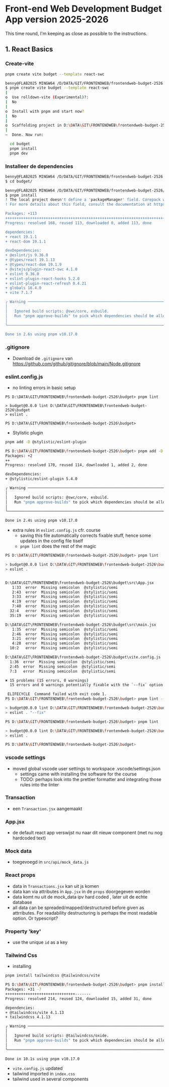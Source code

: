 # Front-end Web Development Budget App version 2025-2026

This time round, I'm keeping as close as possible to the instructions.

## 1. React Basics

### Create-vite

```bash
pnpm create vite budget --template react-swc
```

```bash
benny@FLAB2025 MINGW64 /D/DATA/GIT/FRONTENDWEB/frontendweb-budget-2526 (main)
$ pnpm create vite budget --template react-swc
|
o  Use rolldown-vite (Experimental)?:
|  No
|
o  Install with pnpm and start now?
|  No
|
o  Scaffolding project in D:\DATA\GIT\FRONTENDWEB\frontendweb-budget-2526\budget...
|
—  Done. Now run:

  cd budget
  pnpm install
  pnpm dev
```

### Installeer de dependencies

```bash
benny@FLAB2025 MINGW64 /D/DATA/GIT/FRONTENDWEB/frontendweb-budget-2526 (main)
$ cd budget/

benny@FLAB2025 MINGW64 /D/DATA/GIT/FRONTENDWEB/frontendweb-budget-2526/budget (main)
$ pnpm install
! The local project doesn't define a 'packageManager' field. Corepack will now add one referencing pnpm@10.17.0+sha512.fce8a3dd29a4ed2ec566fb53efbb04d8c44a0f05bc6f24a73046910fb9c3ce7afa35a0980500668fa3573345bd644644fa98338fa168235c80f4aa17aa17fbef.
! For more details about this field, consult the documentation at https://nodejs.org/api/packages.html#packagemanager

Packages: +113
+++++++++++++++++++++++++++++++++++++++++++++++++++++++++++++++++++++++++++++++++++++++++++++++++++++++++++++++++
Progress: resolved 168, reused 113, downloaded 0, added 113, done

dependencies:
+ react 19.1.1
+ react-dom 19.1.1

devDependencies:
+ @eslint/js 9.36.0
+ @types/react 19.1.13
+ @types/react-dom 19.1.9
+ @vitejs/plugin-react-swc 4.1.0
+ eslint 9.36.0
+ eslint-plugin-react-hooks 5.2.0
+ eslint-plugin-react-refresh 0.4.21
+ globals 16.4.0
+ vite 7.1.7

╭ Warning ───────────────────────────────────────────────────────────────────────────────────╮
│                                                                                            │
│   Ignored build scripts: @swc/core, esbuild.                                               │
│   Run "pnpm approve-builds" to pick which dependencies should be allowed to run scripts.   │
│                                                                                            │
╰────────────────────────────────────────────────────────────────────────────────────────────╯

Done in 2.6s using pnpm v10.17.0
```

### .gitignore

- Download de `.gitignore` van <https://github.com/github/gitignore/blob/main/Node.gitignore>

### eslint.config.js

- no linting errors in basic setup

```PS
PS D:\DATA\GIT\FRONTENDWEB\frontendweb-budget-2526\budget> pnpm lint

> budget@0.0.0 lint D:\DATA\GIT\FRONTENDWEB\frontendweb-budget-2526\budget
> eslint .

PS D:\DATA\GIT\FRONTENDWEB\frontendweb-budget-2526\budget>
```

- Stylistic plugin

```bash
pnpm add -D @stylistic/eslint-plugin
```

```bash
PS D:\DATA\GIT\FRONTENDWEB\frontendweb-budget-2526\budget> pnpm add -D @stylistic/eslint-plugin
Packages: +2
++
Progress: resolved 170, reused 114, downloaded 1, added 2, done

devDependencies:
+ @stylistic/eslint-plugin 5.4.0

╭ Warning ───────────────────────────────────────────────────────────────────────────────────╮
│                                                                                            │
│   Ignored build scripts: @swc/core, esbuild.                                               │
│   Run "pnpm approve-builds" to pick which dependencies should be allowed to run scripts.   │
│                                                                                            │
╰────────────────────────────────────────────────────────────────────────────────────────────╯

Done in 2.4s using pnpm v10.17.0
```

- extra rules in `eslint.config.js` cfr. course
  - saving this file automatically corrects fixable stuff, hence some updates in the config file tiself
  - `pnpm lint` does the rest of the magic

```bash
PS D:\DATA\GIT\FRONTENDWEB\frontendweb-budget-2526\budget> pnpm lint

> budget@0.0.0 lint D:\DATA\GIT\FRONTENDWEB\frontendweb-budget-2526\budget
> eslint .


D:\DATA\GIT\FRONTENDWEB\frontendweb-budget-2526\budget\src\App.jsx
   1:33  error  Missing semicolon  @stylistic/semi
   2:43  error  Missing semicolon  @stylistic/semi
   3:33  error  Missing semicolon  @stylistic/semi
   4:19  error  Missing semicolon  @stylistic/semi
   7:40  error  Missing semicolon  @stylistic/semi
  32:4   error  Missing semicolon  @stylistic/semi
  35:19  error  Missing semicolon  @stylistic/semi

D:\DATA\GIT\FRONTENDWEB\frontendweb-budget-2526\budget\src\main.jsx
   1:35  error  Missing semicolon  @stylistic/semi
   2:46  error  Missing semicolon  @stylistic/semi
   3:21  error  Missing semicolon  @stylistic/semi
   4:28  error  Missing semicolon  @stylistic/semi
  10:2   error  Missing semicolon  @stylistic/semi

D:\DATA\GIT\FRONTENDWEB\frontendweb-budget-2526\budget\vite.config.js
  1:36  error  Missing semicolon  @stylistic/semi
  2:45  error  Missing semicolon  @stylistic/semi
  7:3   error  Missing semicolon  @stylistic/semi

✖ 15 problems (15 errors, 0 warnings)
  15 errors and 0 warnings potentially fixable with the `--fix` option.

 ELIFECYCLE  Command failed with exit code 1.
PS D:\DATA\GIT\FRONTENDWEB\frontendweb-budget-2526\budget> pnpm lint --fix

> budget@0.0.0 lint D:\DATA\GIT\FRONTENDWEB\frontendweb-budget-2526\budget
> eslint . "--fix"

PS D:\DATA\GIT\FRONTENDWEB\frontendweb-budget-2526\budget> pnpm lint

> budget@0.0.0 lint D:\DATA\GIT\FRONTENDWEB\frontendweb-budget-2526\budget
> eslint .

PS D:\DATA\GIT\FRONTENDWEB\frontendweb-budget-2526\budget>
```

### vscode settings

- moved global vscode user settings to workspace .vscode/settings.json
  - settings came with installing the software for the course
  - TODO: perhaps look into the prettier formatter and integrating those rules into the linter

### Transaction

- een `Transaction.jsx` aangemaakt

### App.jsx

- de default react app verswijst nu naar dit nieuw component (met nu nog hardcoded text)

### Mock data

- toegevoegd in `src/api/mock_data.js`

### React props

- data in `Transactions.jsx` kan uit js komen
- data kan via attributes in `App.jsx` in de `props` doorgegeven worden
- data komt nu uit de mock_data ipv hard coded , later uit de echte database
- all data can be spreaded/mapped/destructured before given as attrributes. For readability destructuring is perhaps the most readable option. Or typescript?

### Property 'key'

- use the unique `id` as a key

### Tailwind Css

- installing

```bash
pnpm install tailwindcss @tailwindcss/vite
```

```bash
PS D:\DATA\GIT\FRONTENDWEB\frontendweb-budget-2526\budget> pnpm install tailwindcss @tailwindcss/vite
Packages: +31 -7
+++++++++++++++++++++++++++++++-------
Progress: resolved 214, reused 124, downloaded 15, added 31, done

dependencies:
+ @tailwindcss/vite 4.1.13
+ tailwindcss 4.1.13

╭ Warning ───────────────────────────────────────────────────────────────────────────────────╮
│                                                                                            │
│   Ignored build scripts: @tailwindcss/oxide.                                               │
│   Run "pnpm approve-builds" to pick which dependencies should be allowed to run scripts.   │
│                                                                                            │
╰────────────────────────────────────────────────────────────────────────────────────────────╯

Done in 10.1s using pnpm v10.17.0
```

- `vite.config.js` updated
- tailwind imported in `index.css`
- tailwind used in several components
